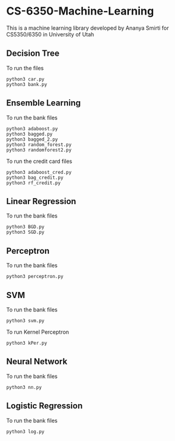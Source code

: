 # CS-6350-Machine-Learning
This is a machine learning library developed by Ananya Smirti for CS5350/6350 in University of Utah

## Decision Tree
To run the files
```
python3 car.py
python3 bank.py
```
## Ensemble Learning
To run the bank files
```
python3 adaboost.py
python3 bagged.py
python3 bagged_2.py
python3 random_forest.py
python3 randomforest2.py
```
To run the credit card files
```
python3 adaboost_cred.py
python3 bag_credit.py
python3 rf_credit.py
```
## Linear Regression
To run the bank files
```
python3 BGD.py
python3 SGD.py
```
## Perceptron
To run the bank files
```
python3 perceptron.py
```
## SVM
To run the bank files
```
python3 svm.py
```
To run Kernel Perceptron
```
python3 kPer.py
```
## Neural Network
To run the bank files
```
python3 nn.py
```
## Logistic Regression
To run the bank files
```
python3 log.py
```
